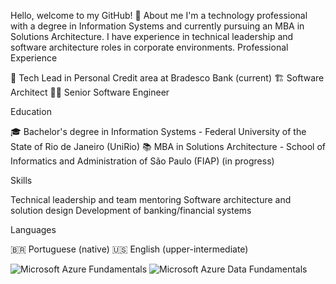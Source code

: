 Hello, welcome to my GitHub! 👋
About me
I'm a technology professional with a degree in Information Systems and currently pursuing an MBA in Solutions Architecture. I have experience in technical leadership and software architecture roles in corporate environments.
Professional Experience

🚀 Tech Lead in Personal Credit area at Bradesco Bank (current)
🏗️ Software Architect
👨‍💻 Senior Software Engineer

Education

🎓 Bachelor's degree in Information Systems - Federal University of the State of Rio de Janeiro (UniRio)
📚 MBA in Solutions Architecture - School of Informatics and Administration of São Paulo (FIAP) (in progress)

Skills

Technical leadership and team mentoring
Software architecture and solution design
Development of banking/financial systems

Languages

🇧🇷 Portuguese (native)
🇺🇸 English (upper-intermediate)

![Microsoft Azure Fundamentals](https://img.shields.io/badge/Microsoft-AZ--900-blue)
![Microsoft Azure Data Fundamentals](https://img.shields.io/badge/Microsoft-DP--900-blue)
